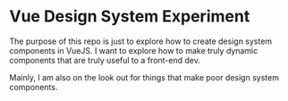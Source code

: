 # Vue Design System Experiment

The purpose of this repo is just to explore how to create design system components
in VueJS. I want to explore how to make truly dynamic components that are truly useful
to a front-end dev.

Mainly, I am also on the look out for things that make poor design system components.
